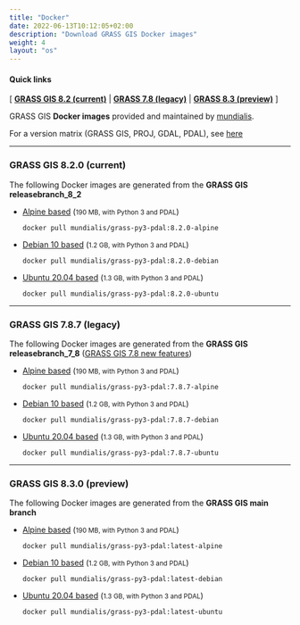 ```yaml
---
title: "Docker"
date: 2022-06-13T10:12:05+02:00
description: "Download GRASS GIS Docker images"
weight: 4
layout: "os"
---
```


  
#### Quick links

[ [**GRASS GIS 8.2 (current)**](#GRASS-GIS-current) | [**GRASS 7.8 (legacy)**](#GRASS-GIS-old) | [**GRASS 8.3 (preview)**](#GRASS-GIS-devel) ]

<div class="alert rounded-0 alert-default">
<i class="fa fa-arrow-right"></i> GRASS GIS <b>Docker images</b> provided and maintained by <a href="https://www.mundialis.de/en/" target="_blank">mundialis</a>.
</div>

For a version matrix (GRASS GIS, PROJ, GDAL, PDAL), see [here](https://github.com/OSGeo/grass/blob/main/docker/README.md)

<hr>

###  <span id="GRASS-GIS-current"> GRASS GIS 8.2.0 (current)  </span>

<div class="alert rounded-0 alert-success">
<i class="fa fa-info-circle"></i> The following Docker images are generated from the <b>GRASS GIS releasebranch_8_2</b></div>

*  [<i class="fa fa-download"></i> Alpine based](https://hub.docker.com/r/mundialis/grass-py3-pdal/tags?page=1&name=alpine) (<small>190 MB, with Python 3 and PDAL</small>)
    <pre><code class="dockerfile">docker pull mundialis/grass-py3-pdal:8.2.0-alpine</code></pre>

*  [<i class="fa fa-download"></i> Debian 10 based](https://hub.docker.com/r/mundialis/grass-py3-pdal/tags?page=1&name=debian) (<small>1.2 GB, with Python 3 and PDAL</small>)
    <pre><code class="dockerfile">docker pull mundialis/grass-py3-pdal:8.2.0-debian</code></pre>

*  [<i class="fa fa-download"></i> Ubuntu 20.04 based](https://hub.docker.com/r/mundialis/grass-py3-pdal/tags?page=1&name=ubuntu) (<small>1.3 GB, with Python 3 and PDAL</small>)
   <pre><code class="dockerfile">docker pull mundialis/grass-py3-pdal:8.2.0-ubuntu</code></pre>


<hr>


### <span id="GRASS-GIS-old">  GRASS GIS 7.8.7 (legacy)  </span>

<div class="alert rounded-0 alert-warning">
<i class="fa fa-info-circle"></i> The following Docker images are generated from the <b>GRASS GIS releasebranch_7_8</b> (<a href="https://trac.osgeo.org/grass/wiki/Grass7/NewFeatures78">GRASS GIS 7.8 new features</a>)</div>

*  [<i class="fa fa-download"></i> Alpine based](https://hub.docker.com/r/mundialis/grass-py3-pdal/tags?page=1&name=alpine) (<small>190 MB, with Python 3 and PDAL</small>)
    <pre><code class="dockerfile">docker pull mundialis/grass-py3-pdal:7.8.7-alpine</code></pre>

*  [<i class="fa fa-download"></i> Debian 10 based](https://hub.docker.com/r/mundialis/grass-py3-pdal/tags?page=1&name=debian) (<small>1.2 GB, with Python 3 and PDAL</small>)
    <pre><code class="dockerfile">docker pull mundialis/grass-py3-pdal:7.8.7-debian</code></pre>

*  [<i class="fa fa-download"></i> Ubuntu 20.04 based](https://hub.docker.com/r/mundialis/grass-py3-pdal/tags?page=1&name=ubuntu) (<small>1.3 GB, with Python 3 and PDAL</small>)
   <pre><code class="dockerfile">docker pull mundialis/grass-py3-pdal:7.8.7-ubuntu</code></pre>

<hr>


###  <span id="GRASS-GIS-devel">  GRASS GIS 8.3.0 (preview) </span>

<div class="alert rounded-0 alert-info">
<i class="fa fa-info-circle"></i> The following Docker images are generated from the <b>GRASS GIS main branch</b>
</div>

*  [<i class="fa fa-download"></i> Alpine based](https://hub.docker.com/r/mundialis/grass-py3-pdal/tags?page=1&name=alpine) (<small>190 MB, with Python 3 and PDAL</small>)
    <pre><code class="dockerfile">docker pull mundialis/grass-py3-pdal:latest-alpine</code></pre>

*  [<i class="fa fa-download"></i> Debian 10 based](https://hub.docker.com/r/mundialis/grass-py3-pdal/tags?page=1&name=debian) (<small>1.2 GB, with Python 3 and PDAL</small>)
   <pre><code class="dockerfile">docker pull mundialis/grass-py3-pdal:latest-debian</code></pre>

*  [<i class="fa fa-download"></i> Ubuntu 20.04 based](https://hub.docker.com/r/mundialis/grass-py3-pdal/tags?page=1&name=ubuntu) (<small>1.3 GB, with Python 3 and PDAL</small>)
   <pre><code class="dockerfile">docker pull mundialis/grass-py3-pdal:latest-ubuntu</code></pre>
